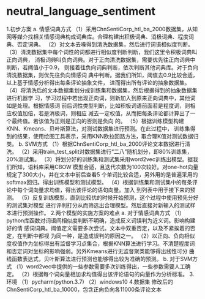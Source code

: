 # neutral_language_sentiment
1.初步方案 
a. 情感词典方式 
（1）采用ChnSentiCorp_htl_ba_2000数据集，从知网等媒介找相关情感词典构成词典库。合理构建出积极词典、消极词典、程度词典、否定词典。 
（2）对文本去噪得到清洗数据集，然后进行词语相似度判断。 
（3）清洗数据集中每个词性的词都进行相似度判断判断，我们这里令积极词典叫正向词典， 消极词典叫负向词典。对于正向清洗数据集，需要优先往正向词典中判断，若阈值小于0.9， 则接着往负向词典判断，依次判断其他词典库。对于负向清洗数据集，则优先往负向情感词 典中判断。据我们所知，阈值去0.9比较合适，以上基于情感分析得出每条评论抽象文件， 进而得出所有评论的抽象数据集。 
（4）将清洗后的文本数据集划分成训练集和数据集，然后根据得到的抽象数据集进行机器学 习，学习过程中若出现正向词，则新加入到原来正向词典中，其他词如是处理。根据情感词 前后词性类型判断，比如积极词语前面若是程度词，则相应权值加倍，若是消极词，则相应 减去一定权值，从而把每条评论都计算出了一个最终值。若该值为正则是正向的否则是负向 的。
（5）根据训练模型构建KNN、Kmeans、贝叶斯算法，对测试数据集进行预测。在此过程中， 训练集得到的结果，使用绘图工具表示，采用KNN欧拉回路方法，取合理K值对测试数据归 类。
b. SVM方式 
（1）根据ChnSentiCorp_htl_ba_2000评论文本数据进行清洗。 
（2）采用train_test_split对数据集进行“二八”随机划分，即80%训练集，20%测试集。 
（3）将划分好的训练集和测试集采用word2vec训练出模型。据我们所知，语料库采用CBOW 模型合适，且迭代次数为100次较好。对one-hot向量规定了300大小，并在文本中前后查看5 个单词比较合适，另外用的是普遍采用的softmax回归。得出训练模型和测试模型。 
（4）根据训练集和测试集中的每条评论中每个词向量求均值，得出该评论的语句向量。加入 到列表中用于接下来的预测。 
（5）反复训练模型，直到比较优的时候开始预测，这个过程中使用预先分好的测试集对模型 进行评判打分从而筛选出合理模型。然后直接对新输入的测试样本进行预测操作。
2.两个模型的实施方案的难点 
a. 对于情感词典方式 
（1）python库函数对词语间相似度判断不明确，造成反义词误判为近义词。影响构建好的情 感词词典。阈值定义需要多次尝试。文本中双重否定，以及不紧挨着的否定，在判断中都视 为同一种，是造成误判的原因之一。
（2）以正向、负向相似度权值作为坐标得出有监督学习点集合，根据KNN算法进行学习。不清楚程度词和否定词对坐标的影响强弱。另外Kmeans进行无监督聚类能够得出线性可分 曲线函数表达式，贝叶斯算法进行预测也能够得出较为准确的预测。
b. 对于SVM方式 
（1）word2vec中提供的一些参数需要多次训练得出，一些参数需要人工确定。 
（2）根据每个词向量相加求均值得出该评论语句的向量作为分析标准。
3.环境 （1）pycharm(python.3.7) （2）windows10
4.数据集 修改后的ChnSentiCorp_htl_ba_10000，包含正向负向各11000条评论文本
